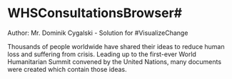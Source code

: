 # WHSConsultationsBrowser#

Author: Mr. Dominik Cygalski - Solution for \#VisualizeChange

Thousands of people worldwide have shared their ideas to reduce human loss and suffering from crisis. Leading up to the first-ever World Humanitarian Summit convened by the United Nations, many documents were created which contain those ideas.
